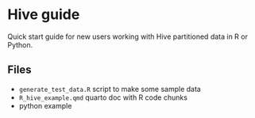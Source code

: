 # Hive guide

Quick start guide for new users working with Hive partitioned data in R or Python.


## Files

* `generate_test_data.R` script to make some sample data
* `R_hive_example.qmd` quarto doc with R code chunks
* python example
